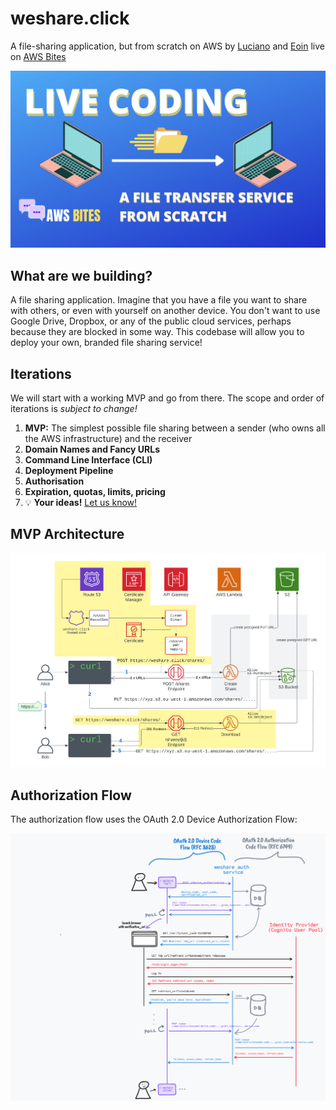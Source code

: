 # weshare.click

A file-sharing application, but from scratch on AWS by [Luciano](https://twitter.com/loige) and [Eoin](https://twitter.com/eoins) live on [AWS Bites](https://awsbites.com)

![Live Coding Thumbnail](./thumbnail.png)

## What are we building?
A file sharing application. Imagine that you have a file you want to share with others, or even with yourself on another device. You don't want to use Google Drive, Dropbox, or any of the public cloud services, perhaps because they are blocked in some way.
This codebase will allow you to deploy your own, branded file sharing service!

## Iterations

We will start with a working MVP and go from there. The scope and order of iterations is _subject to change!_

1. **MVP:** The simplest possible file sharing between a sender (who owns all the AWS infrastructure) and the receiver
2. **Domain Names and Fancy URLs**
3. **Command Line Interface (CLI)**
4. **Deployment Pipeline**
5. **Authorisation**
6. **Expiration, quotas, limits, pricing**
7. 💡 **Your ideas!** [Let us know!](https://github.com/awsbites/weshare.click/issues)

## MVP Architecture

![MVP AWS Archicture diagram](./mvp-diag.png)

## Authorization Flow

The authorization flow uses the OAuth 2.0 Device Authorization Flow:

![weshare auth service flow](./auth-flow.png)
